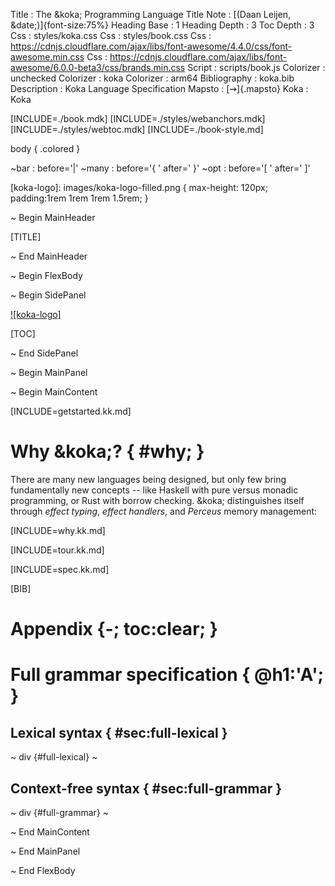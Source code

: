 Title         : The &koka; Programming Language
Title Note    : [(Daan Leijen, &date;)]{font-size:75%}
Heading Base  : 1
Heading Depth : 3
Toc Depth     : 3
Css           : styles/koka.css
Css           : styles/book.css
Css           : https://cdnjs.cloudflare.com/ajax/libs/font-awesome/4.4.0/css/font-awesome.min.css
Css           : https://cdnjs.cloudflare.com/ajax/libs/font-awesome/6.0.0-beta3/css/brands.min.css
Script        : scripts/book.js
Colorizer     : unchecked
Colorizer     : koka
Colorizer     : arm64
Bibliography  : koka.bib
Description   : Koka Language Specification
Mapsto        : [$\rightsquigarrow$]{.mapsto}
Koka          : Koka

[INCLUDE=./book.mdk]
[INCLUDE=./styles/webanchors.mdk]
[INCLUDE=./styles/webtoc.mdk]
[INCLUDE=./book-style.md]

body {
  .colored
}

~bar          : before='|'
~many         : before='{ ' after=' }'
~opt          : before='[ ' after=' ]'


[koka-logo]: images/koka-logo-filled.png { max-height: 120px; padding:1rem 1rem 1rem 1.5rem; }

~ Begin MainHeader

[TITLE]

~ End MainHeader

~ Begin FlexBody

~ Begin SidePanel

[![koka-logo]](https://github.com/koka-lang/koka)

[TOC]

~ End SidePanel

~ Begin MainPanel

~ Begin MainContent

[INCLUDE=getstarted.kk.md]

# Why &koka;? { #why; }

There are many new languages being designed, but only few
bring fundamentally new concepts -- like Haskell with
pure versus monadic programming, or Rust with borrow checking.
&koka; distinguishes itself through _effect typing_, _effect handlers_,
and _Perceus_ memory management:

[INCLUDE=why.kk.md]

[INCLUDE=tour.kk.md]

[INCLUDE=spec.kk.md]

[BIB]

# Appendix {-; toc:clear; }

# Full grammar specification { @h1:'A'; }

## Lexical syntax { #sec:full-lexical }

~ div {#full-lexical}
~

## Context-free syntax  { #sec:full-grammar }

~ div {#full-grammar}
~

~ End MainContent

~ End MainPanel

~ End FlexBody
